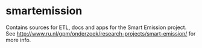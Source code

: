# smartemission

Contains sources for ETL, docs and apps for the Smart Emission project.
See http://www.ru.nl/gpm/onderzoek/research-projects/smart-emission/ for more info.

